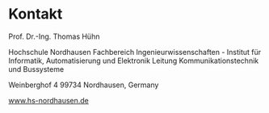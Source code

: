# Kontakt
Prof. Dr.-Ing. Thomas Hühn

Hochschule Nordhausen
Fachbereich Ingenieurwissenschaften - Institut für Informatik, Automatisierung und Elektronik
Leitung Kommunikationstechnik und Bussysteme

Weinberghof 4
99734 Nordhausen, Germany

www.hs-nordhausen.de
